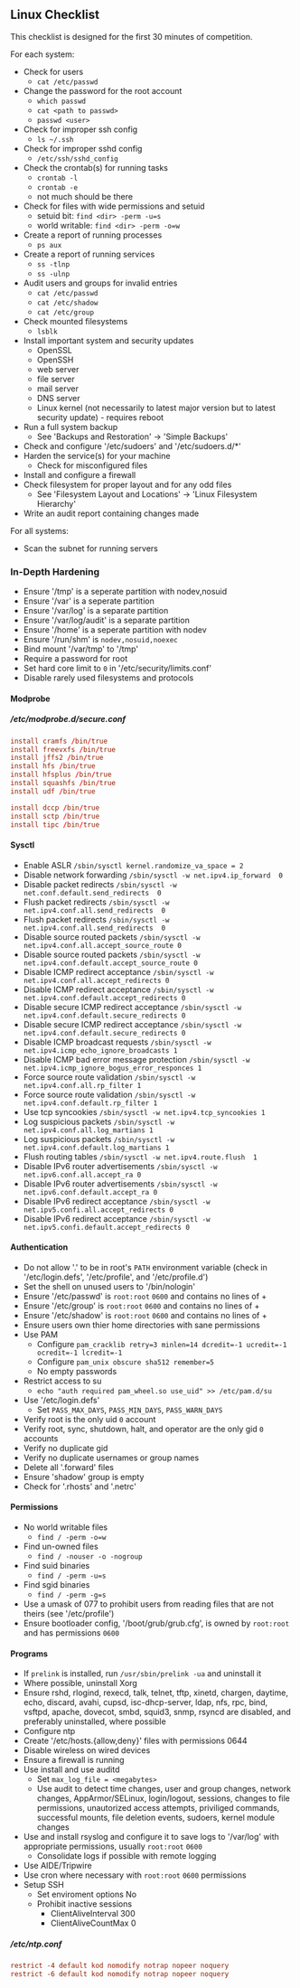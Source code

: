 ## Linux Checklist

This checklist is designed for the first 30 minutes of competition.

For each system:

* Check for users
	- `cat /etc/passwd`
* Change the password for the root account
	- `which passwd`
	- `cat <path to passwd>`
	- `passwd <user>`
* Check for improper ssh config
	- `ls ~/.ssh`
* Check for improper sshd config
	- `/etc/ssh/sshd_config`
* Check the crontab(s) for running tasks
	- `crontab -l`
	- `crontab -e`
	- not much should be there
* Check for files with wide permissions and setuid
	- setuid bit: `find <dir> -perm -u=s`
	- world writable: `find <dir> -perm -o=w`
* Create a report of running processes
	- `ps aux`
* Create a report of running services
	- `ss -tlnp`
	- `ss -ulnp`
* Audit users and groups for invalid entries
	- `cat /etc/passwd`
	- `cat /etc/shadow`
	- `cat /etc/group`
* Check mounted filesystems
	- `lsblk`
* Install important system and security updates
	- OpenSSL
	- OpenSSH
	- web server
	- file server
	- mail server
	- DNS server
	- Linux kernel (not necessarily to latest major version but to latest security update) - requires reboot
* Run a full system backup
	- See 'Backups and Restoration' -> 'Simple Backups'
* Check and configure '/etc/sudoers' and '/etc/sudoers.d/\*'
* Harden the service(s) for your machine
	- Check for misconfigured files
* Install and configure a firewall
* Check filesystem for proper layout and for any odd files
	- See 'Filesystem Layout and Locations' -> 'Linux Filesystem Hierarchy'
* Write an audit report containing changes made

For all systems:

* Scan the subnet for running servers


### In-Depth Hardening

* Ensure '/tmp' is a seperate partition with nodev,nosuid
* Ensure '/var' is a seperate partition
* Ensure '/var/log' is a separate partition
* Ensure '/var/log/audit' is a separate partition
* Ensure '/home' is a seperate partition with nodev
* Ensure '/run/shm' is `nodev,nosuid,noexec`
* Bind mount '/var/tmp' to '/tmp'
* Require a password for root
* Set hard core limit to `0` in '/etc/security/limits.conf'
* Disable rarely used filesystems and protocols


#### Modprobe


##### /etc/modprobe.d/secure.conf

```conf
install cramfs /bin/true
install freevxfs /bin/true
install jffs2 /bin/true
install hfs /bin/true
install hfsplus /bin/true
install squashfs /bin/true
install udf /bin/true

install dccp /bin/true
install sctp /bin/true
install tipc /bin/true
```


#### Sysctl

* Enable ASLR `/sbin/sysctl kernel.randomize_va_space = 2`
* Disable network forwarding `/sbin/sysctl -w net.ipv4.ip_forward  0`
* Disable packet redirects `/sbin/sysctl -w net.conf.default.send_redirects  0`
* Flush packet redirects `/sbin/sysctl -w net.ipv4.conf.all.send_redirects  0`
* Flush packet redirects `/sbin/sysctl -w net.ipv4.conf.all.send_redirects  0`
* Disable source routed packets `/sbin/sysctl -w net.ipv4.conf.all.accept_source_route 0`
* Disable source routed packets `/sbin/sysctl -w net.ipv4.conf.default.accept_source_route 0`
* Disable ICMP redirect acceptance `/sbin/sysctl -w net.ipv4.conf.all.accept_redirects 0`
* Disable ICMP redirect acceptance `/sbin/sysctl -w net.ipv4.conf.default.accept_redirects 0`
* Disable secure ICMP redirect acceptance `/sbin/sysctl -w net.ipv4.conf.default.secure_redirects 0`
* Disable secure ICMP redirect acceptance `/sbin/sysctl -w net.ipv4.conf.default.secure_redirects 0`
* Disable ICMP broadcast requests `/sbin/sysctl -w net.ipv4.icmp_echo_ignore_broadcasts 1`
* Disable ICMP bad error message protection `/sbin/sysctl -w net.ipv4.icmp_ignore_bogus_error_responces 1`
* Force source route validation `/sbin/sysctl -w net.ipv4.conf.all.rp_filter 1`
* Force source route validation `/sbin/sysctl -w net.ipv4.conf.default.rp_filter 1`
* Use tcp syncookies `/sbin/sysctl -w net.ipv4.tcp_syncookies 1`
* Log suspicious packets `/sbin/sysctl -w net.ipv4.conf.all.log_martians 1`
* Log suspicious packets `/sbin/sysctl -w net.ipv4.conf.default.log_martians 1`
* Flush routing tables `/sbin/sysctl -w net.ipv4.route.flush  1`
* Disable IPv6 router advertisements `/sbin/sysctl -w net.ipv6.conf.all.accept_ra 0`
* Disable IPv6 router advertisements `/sbin/sysctl -w net.ipv6.conf.default.accept_ra 0`
* Disable IPv6 redirect acceptance `/sbin/sysctl -w net.ipv5.confi.all.accept_redirects 0`
* Disable IPv6 redirect acceptance `/sbin/sysctl -w net.ipv5.confi.default.accept_redirects 0`


#### Authentication

* Do not allow '.' to be in root's `PATH` environment variable (check in '/etc/login.defs', '/etc/profile', and '/etc/profile.d')
* Set the shell on unused users to '/bin/nologin'
* Ensure '/etc/passwd' is `root:root` `0600` and contains no lines of +
* Ensure '/etc/group' is `root:root` `0600` and contains no lines of +
* Ensure '/etc/shadow' is `root:root` `0600` and contains no lines of +
* Ensure users own thier home directories with sane permissions
* Use PAM
	- Configure `pam_cracklib retry=3 minlen=14 dcredit=-1 ucredit=-1 ocredit=-1 lcredit=-1`
	- Configure `pam_unix obscure sha512 remember=5`
	- No empty passwords
* Restrict access to su
	- `echo "auth required pam_wheel.so use_uid" >> /etc/pam.d/su`
* Use '/etc/login.defs'
	- Set `PASS_MAX_DAYS`, `PASS_MIN_DAYS`, `PASS_WARN_DAYS`
* Verify root is the only uid `0` account
* Verify root, sync, shutdown, halt, and operator are the only gid `0` accounts
* Verify no duplicate gid
* Verify no duplicate usernames or group names
* Delete all '.forward' files
* Ensure 'shadow' group is empty
* Check for '.rhosts' and '.netrc'


#### Permissions

* No world writable files
	- `find / -perm -o=w`
* Find un-owned files
	- `find / -nouser -o -nogroup`
* Find suid binaries
	- `find / -perm -u=s`
* Find sgid binaries
	- `find / -perm -g=s`
* Use a umask of 077 to prohibit users from reading files that are not theirs (see '/etc/profile')
* Ensure bootloader config, '/boot/grub/grub.cfg', is owned by `root:root` and has permissions `0600`


#### Programs

* If `prelink` is installed, run `/usr/sbin/prelink -ua` and uninstall it
* Where possible, uninstall Xorg
* Ensure rshd, rlogind, rexecd, talk, telnet, tftp, xinetd, chargen, daytime, echo, discard, avahi, cupsd, isc-dhcp-server, ldap, nfs, rpc, bind, vsftpd, apache, dovecot, smbd, squid3, snmp, rsyncd are disabled, and preferably uninstalled, where possible
* Configure ntp
* Create '/etc/hosts.{allow,deny}' files with permissions 0644
* Disable wireless on wired devices
* Ensure a firewall is running
* Use install and use auditd
	- Set `max_log_file = <megabytes>`
	- Use audit to detect time changes, user and group changes, network changes, AppArmor/SELinux, login/logout, sessions, changes to file permissions, unautorized access attempts, priviliged commands, successful mounts, file deletion events, sudoers, kernel module changes
* Use and install rsyslog and configure it to save logs to '/var/log' with appropriate permissions, usually `root:root` `0600`
	- Consolidate logs if possible with remote logging
* Use AIDE/Tripwire
* Use cron where necessary with `root:root` `0600` permissions
* Setup SSH
	- Set enviroment options No
	- Prohibit inactive sessions
		+ ClientAliveInterval 300
		+ ClientAliveCountMax 0


##### /etc/ntp.conf

```conf
restrict -4 default kod nomodify notrap nopeer noquery
restrict -6 default kod nomodify notrap nopeer noquery
```
